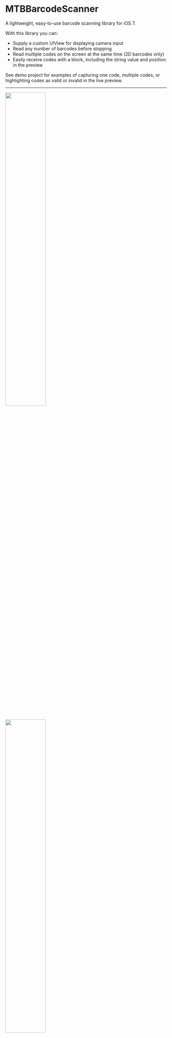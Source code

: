 # MTBBarcodeScanner

A lightweight, easy-to-use barcode scanning library for iOS 7. 

With this library you can:

- Supply a custom UIView for displaying camera input
- Read any number of barcodes before stopping
- Read multiple codes on the screen at the same time (2D barcodes only)
- Easily receive codes with a block, including the string value and position in the preview

See demo project for examples of capturing one code, multiple codes, or highlighting codes as valid or invalid in the live preview.

---

<img src="https://raw2.github.com/mikebuss/MTBBarcodeScanner/master/Assets/basic.PNG" width=50% height=50%>

<img src="https://raw2.github.com/mikebuss/MTBBarcodeScanner/master/Assets/advanced.PNG" width=50% height=50%>

<img src="https://raw2.github.com/mikebuss/MTBBarcodeScanner/master/Assets/book.PNG" width=50% height=50%>

## Design Considerations

The primary goals of this library are:

- Provide an easy-to-use interface for barcode scanning
- Make as few assumptions about the scanning process as possible
	- Don't assume the user wants to scan one code at a time
	- Don't assume the camera input view should be a particular size
	- Don't assume the scanning process will have it's own view controller

## Installation

MTBBarcodeScanner can be installed via [CocoaPods](http://cocoapods.org) by adding the following line to your Podfile:

`pod "MTBBarcodeScanner"`

If you'd prefer not to use CocoaPods, you can download [these two files](https://github.com/mikebuss/MTBBarcodeScanner/tree/master/Classes/ios/Scanners) and add them to your project:

[`MTBBarcodeScanner.h`](https://github.com/mikebuss/MTBBarcodeScanner/blob/master/Classes/ios/Scanners/MTBBarcodeScanner.h)
[`MTBBarcodeScanner.m`](https://github.com/mikebuss/MTBBarcodeScanner/blob/master/Classes/ios/Scanners/MTBBarcodeScanner.m)

## Example Usage

To import the library: `#import "MTBBarcodeScanner.h"`

#### Initialization

To initialize an instance of `MTBBarcodeScanner`:

```objective-c
scanner = [[MTBBarcodeScanner alloc] initWithPreviewView:self.previewView];
```

Where `previewView` is the `UIView` in which the camera input will be displayed.

If you only want to scan for certain MetaObjectTypes, you can initialize with the `initWithMetadataObjectTypes:previewView:` method:

```objective-c
s = [[MTBBarcodeScanner alloc] initWithMetadataObjectTypes:@[AVMetadataObjectTypeQRCode]
                                                              previewView:self.previewView];
```

#### Scanning

To read the first code and stop scanning:

```objective-c
[self.scanner startScanningWithResultBlock:^(NSArray *codes) {
        AVMetadataMachineReadableCodeObject *code = [codes firstObject];
        NSLog(@"Found code: %@", code.stringValue);
        [self.scanner stopScanning];
    }];
```

If the camera is pointed at more than one 2-dimensional code, you can read all of them:

```objective-c
[self.scanner startScanningWithResultBlock:^(NSArray *codes) {
        for (AVMetadataMachineReadableCodeObject *code in codes) {
            NSLog(@"Found code: %@", code.stringValue);
        }
        [self.scanner stopScanning];
    }];
```

**Note:** This doesn't work for 1-dimensional barcodes. See [relevant Apple document](https://developer.apple.com/library/ios/technotes/tn2325/_index.html).

To continuously read and only output unique codes: 

```objective-c
[self.scanner startScanningWithResultBlock:^(NSArray *codes) {
        for (AVMetadataMachineReadableCodeObject *code in codes) {
            if ([self.uniqueCodes indexOfObject:code.stringValue] == NSNotFound) {
                [self.uniqueCodes addObject:code.stringValue];
                NSLog(@"Found unique code: %@", code.stringValue);
            }
        }
    }];
```

## Sample Barcodes

<img src="https://raw2.github.com/mikebuss/MTBBarcodeScanner/master/Assets/valid.png" width=150 height=150>

<img src="https://raw2.github.com/mikebuss/MTBBarcodeScanner/master/Assets/invalid.png" width=150 height=150>

## Developer

Mike Buss
- [Website](http://mikebuss.com)
- [GitHub](https://github.com/mikebuss)
- [Twitter](https://twitter.com/michaeltbuss)
- [Email](mailto:mike@mikebuss.com)

## License

MTBBarcodeScanner is available under the MIT license. See the LICENSE file for more info.
